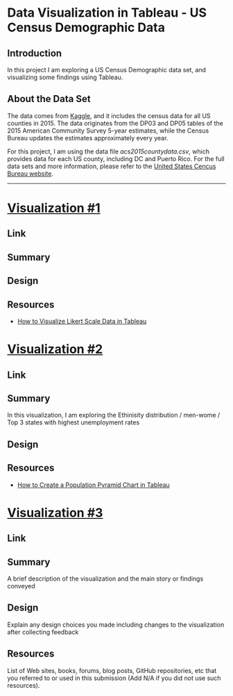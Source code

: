 # Data Visualization in Tableau - US Census Demographic Data


## <b>Introduction</b><br>

In this project I am exploring a US Census Demographic data set, and visualizing some findings using Tableau.


## <b>About the Data Set</b>

The data comes from [Kaggle](https://www.kaggle.com/datasets/muonneutrino/us-census-demographic-data), and it includes the census data for all US counties in 2015. The data originates from the DP03 and DP05 tables of the 2015 American Community Survey 5-year estimates, while the Census Bureau updates the estimates approximately every year. 

For this project, I am using the data file _acs2015countydata.csv_, which provides data for each US county, including DC and Puerto Rico.
For the full data sets and more information, please refer to the [United States Cencus Bureau website](https://data.census.gov/cedsci/).

___________________

# [Visualization #1]()

## Link

## Summary


## Design


## Resources

* [How to Visualize Likert Scale Data in Tableau](https://www.rigordatasolutions.com/post/how-to-visualize-likert-scale-data-in-tableau)



# [Visualization #2]()

## Link

## Summary

In this visualization, I am exploring the
Ethinisity distribution / men-wome / Top 3 states with highest unemployment rates

## Design



## Resources

* [How to Create a Population Pyramid Chart in Tableau](https://www.doingdata.org/blog/how-to-create-a-population-pyramid-chart-in-tableau)


# [Visualization #3]()

## Link

## Summary

A brief description of the visualization and the main story or findings conveyed


## Design

Explain any design choices you made including changes to the visualization after collecting feedback


## Resources

List of Web sites, books, forums, blog posts, GitHub repositories, etc that you referred to or used in this submission (Add N/A if you did not use such resources).
